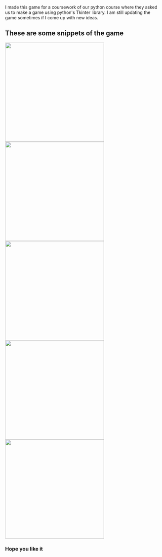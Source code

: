 I made this game for a coursework of our python course where they asked us to make a game using python's Tkinter library.
I am still updating the game sometimes if I come up with new ideas.

## These are some snippets of the game
<img src="https://github.com/Arfii20/Tkinter-IntoTheSpace/blob/master/Snippets%20of%20the%20game/Intro%20Screen.png" width = "320"/>    <img src="https://github.com/Arfii20/Tkinter-IntoTheSpace/blob/master/Snippets%20of%20the%20game/Main%20Menu.png" width = "320"/>    
<img src="https://github.com/Arfii20/Tkinter-IntoTheSpace/blob/master/Snippets%20of%20the%20game/Ingame.png" width = "320"/>    <img src="https://github.com/Arfii20/Tkinter-IntoTheSpace/blob/master/Snippets%20of%20the%20game/Pause%20Menu.png" width = "320"/>    
<img src="https://github.com/Arfii20/Tkinter-IntoTheSpace/blob/master/Snippets%20of%20the%20game/Options%20Menu.png" width = "320"/>

### Hope you like it
